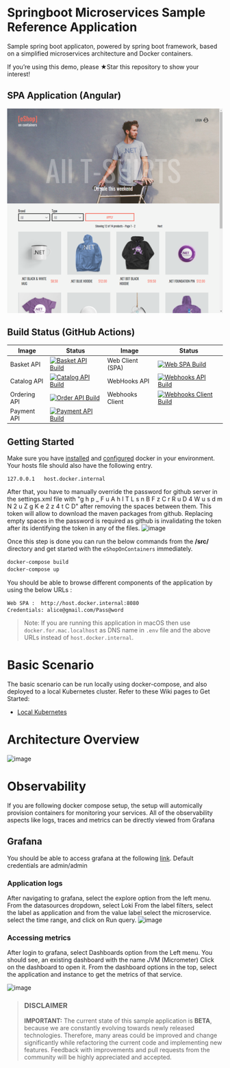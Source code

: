 # Springboot Microservices Sample Reference Application

Sample spring boot applicaton, powered by spring boot framework, based on a simplified microservices architecture and Docker containers.

If you’re using this demo, please ★Star this repository to show your interest!

## SPA Application (Angular)

![](img/eshop-spa-app-home.png)

## Build Status (GitHub Actions)

| Image | Status | Image | Status |
| ------------- | ------------- | ------------- | ------------- |
| Basket API | [![Basket API Build](https://github.com/harshaghanta/springboot-eshopOnContainers/actions/workflows/basket-api.yml/badge.svg)](https://github.com/harshaghanta/springboot-eshopOnContainers/actions/workflows/basket-api.yml) | Web Client (SPA) | [![Web SPA Build](https://github.com/harshaghanta/springboot-eshopOnContainers/actions/workflows/webspa.yml/badge.svg)](https://github.com/harshaghanta/springboot-eshopOnContainers/actions/workflows/webspa.yml) | |
| Catalog API | [![Catalog API Build](https://github.com/harshaghanta/springboot-eshopOnContainers/actions/workflows/catalog-api.yml/badge.svg)](https://github.com/harshaghanta/springboot-eshopOnContainers/actions/workflows/catalog-api.yml) | WebHooks API | [![Webhooks API Build](https://github.com/harshaghanta/springboot-eshopOnContainers/actions/workflows/webhooks-api.yml/badge.svg)](https://github.com/harshaghanta/springboot-eshopOnContainers/actions/workflows/webhooks-api.yml)
| Ordering API | [![Order API Build](https://github.com/harshaghanta/springboot-eshopOnContainers/actions/workflows/ordering-api.yml/badge.svg)](https://github.com/harshaghanta/springboot-eshopOnContainers/actions/workflows/ordering-api.yml) | Webhooks Client | [![Webhooks Client Build](https://github.com/harshaghanta/springboot-eshopOnContainers/actions/workflows/webhooks-client.yml/badge.svg)](https://github.com/harshaghanta/springboot-eshopOnContainers/actions/workflows/webhooks-client.yml) |
| Payment API | [![Payment API Build](https://github.com/harshaghanta/springboot-eshopOnContainers/actions/workflows/payment-api.yml/badge.svg)](https://github.com/harshaghanta/springboot-eshopOnContainers/actions/workflows/payment-api.yml)  |



## Getting Started

Make sure you have [installed](https://docs.docker.com/docker-for-windows/install/) and [configured](https://github.com/dotnet-architecture/eShopOnContainers/wiki/Windows-setup#configure-docker) docker in your environment. Your hosts file should also have the following entry. 

```
127.0.0.1	host.docker.internal
```

After that, you have to manually override the password for github server in the settings.xml file with "g h p _ F u A h I T L s n B F z C r R u D 4 W u s d m N 2 u Z g K e 2 z 4 t C D" after removing the spaces between them. This token will allow to download the maven packages from github. Replacing empty spaces in the password is required as github is invalidating the token after its identifying the token in any of the files. 
![image](https://github.com/user-attachments/assets/52b5b2bf-554e-4741-bec1-9c510126aa10)

Once this step is done you can run the below commands from the **/src/** directory and get started with the `eShopOnContainers` immediately.

```powershell
docker-compose build
docker-compose up
```

You should be able to browse different components of the application by using the below URLs :

```
Web SPA :  http://host.docker.internal:8080
Credentials: alice@gmail.com/Pass@word
```

>Note: If you are running this application in macOS then use `docker.for.mac.localhost` as DNS name in `.env` file and the above URLs instead of `host.docker.internal`.

# Basic Scenario

The basic scenario can be run locally using docker-compose, and also deployed to a local Kubernetes cluster. Refer to these Wiki pages to Get Started:

- [Local Kubernetes](https://github.com/harshaghanta/springboot-eshopOnContainers/wiki/Deploy-to-Local-Kubernetes)


# Architecture Overview

![image](https://github.com/user-attachments/assets/dfd9f8c2-b490-477e-b3b0-6a72b3ff5fe9)

# Observability
If you are following docker compose setup, the setup will automically provision containers for monitoring your services. All of the observability aspects like logs, traces and metrics can be directly viewed from Grafana

## Grafana

You should be able to access grafana at the following [link](http://host.docker.internal:3000). Default credentials are admin/admin

### Application logs

After navigating to grafana, select the explore option from the left menu. 
From the datasources dropdown, select Loki
From the label filters, select the label as application and from the value label select the microservice.
select the time range, and click on Run query.
![image](https://github.com/user-attachments/assets/c32fae95-c260-44e7-b78e-25c752208af8)

### Accessing metrics

After login to grafana, select Dashboards option from the Left menu.
You should see, an existing dashboard with the name JVM (Micrometer) Click on the dashboard to open it.
From the dashboard options in the top, select the application and instance to get the metrics of that service.

![image](https://github.com/user-attachments/assets/a69fc676-507b-4576-a542-de8f74d6b7d4)


>
> ### DISCLAIMER
>
> **IMPORTANT:** The current state of this sample application is **BETA**, because we are constantly evolving towards newly released technologies. Therefore, many areas could be improved and change significantly while refactoring the current code and implementing new features. Feedback with improvements and pull requests from the community will be highly appreciated and accepted.



